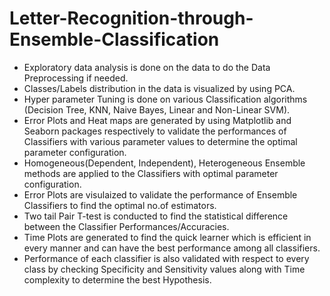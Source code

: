 # Letter-Recognition-through-Ensemble-Classification
<UL>
<li> Exploratory data analysis is done on the data to do the Data Preprocessing if needed.</li>
<li> Classes/Labels distribution in the data is visualized by using PCA.</li>
<li> Hyper parameter Tuning is done on various Classification algorithms (Decision Tree, KNN, Naive Bayes, Linear and Non-Linear SVM).</li>
<li> Error Plots and Heat maps are generated by using Matplotlib and Seaborn packages respectively to validate the performances of Classifiers with various parameter values to determine the optimal parameter configuration.</li>
<li> Homogeneous(Dependent, Independent), Heterogeneous Ensemble methods are applied to the Classifiers with optimal parameter                  configuration.</li>
<li> Error Plots are visulaized to validate the performance of Ensemble Classifiers to find the optimal no.of estimators.</li>
<li> Two tail Pair T-test is conducted to find the statistical difference between the Classifier Performances/Accuracies. </li>
<li> Time Plots are generated to find the quick learner which is efficient in every manner and can have the best performance among all          classifiers.</li>
<li> Performance of each classifier is also validated with respect to every class by checking Specificity and Sensitivity values along with      Time complexity to determine the best Hypothesis. </li>
